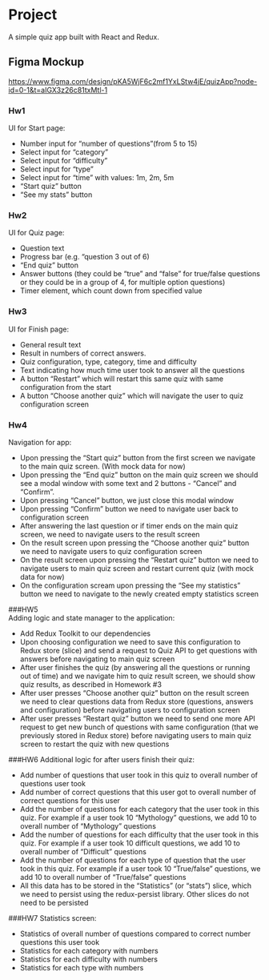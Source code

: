 # Project
A simple quiz app built with React and Redux. 

## Figma Mockup
https://www.figma.com/design/pKA5WjF6c2mf1YxLStw4jE/quizApp?node-id=0-1&t=aIGX3z26c81txMtl-1

### Hw1
UI for Start page:
+ Number input for “number of questions”(from 5 to 15)
+ Select input for “category”
+ Select input for “difficulty”
+ Select input for “type”
+ Select input for “time” with values: 1m, 2m, 5m
+ “Start quiz” button
+ “See my stats” button

### Hw2
UI for Quiz page:
+ Question text
+ Progress bar (e.g. “question 3 out of 6)
+ “End quiz” button
+ Answer buttons (they could be “true” and “false” for true/false questions or they could be in a group of 4, for multiple option questions)
+ Timer element, which count down from specified value

### Hw3
UI for Finish page:
+ General result text
+ Result in numbers of correct answers. 
+ Quiz configuration, type, category, time and difficulty
+ Text indicating how much time user took to answer all the questions
+ A button “Restart” which will restart this same quiz with same configuration from the start
+ A button “Choose another quiz” which will navigate the user to quiz configuration screen

### Hw4
Navigation for app:
+ Upon pressing the “Start quiz” button from the first screen we navigate to the main quiz screen. (With mock data for now)
+ Upon pressing the “End quiz” button on the main quiz screen we should see a modal window with some text and 2 buttons - “Cancel” and “Confirm”.
+ Upon pressing “Cancel” button, we just close this modal window
+ Upon pressing “Confirm” button we need to navigate user back to configuration screen
+ After answering the last question or if timer ends on the main quiz screen, we need to navigate users to the result screen
+ On the result screen upon pressing the “Choose another quiz” button we need to navigate users to quiz configuration screen
+ On the result screen upon pressing the “Restart quiz” button we need to navigate users to main quiz screen and restart current quiz (with mock data for now)
+ On the configuration scream upon pressing the “See my statistics” button we need to navigate to the newly created empty statistics screen

###HW5  
Adding logic and state manager to the application:
+ Add Redux Toolkit to our dependencies
+ Upon choosing configuration we need to save this configuration to Redux store (slice) and send a request to Quiz API to get questions with answers before navigating to main quiz screen
+ After user finishes the quiz (by answering all the questions or running out of time) and we navigate him to quiz result screen, we should show quiz results, as described in Homework #3
+ After user presses “Choose another quiz” button on the result screen we need to clear questions data from Redux store (questions, answers and configuration) before navigating users to configuration screen
+ After user presses “Restart quiz” button we need to send one more API request to get new bunch of questions with same configuration (that we previously stored in Redux store) before navigating users to main quiz screen to restart the quiz with new questions
  
###HW6 
Additional logic for after users finish their quiz:
+ Add number of questions that user took in this quiz to overall number of questions user took
+ Add number of correct questions that this user got to overall number of correct questions for this user
+ Add the number of questions for each category that the user took in this quiz. For example if a user took 10 “Mythology” questions, we add 10 to overall number of “Mythology” questions
+ Add the number of questions for each difficulty that the user took in this quiz. For example if a user took 10 difficult questions, we add 10 to overall number of “Difficult” questions
+ Add the number of questions for each type of question that the user took in this quiz. For example if a user took 10 “True/false” questions, we add 10 to overall number of “True/false” questions
+ All this data has to be stored in the “Statistics” (or “stats”) slice, which we need to persist using the redux-persist library. Other slices do not need to be persisted

###HW7
Statistics screen:
+ Statistics of overall number of questions compared to correct number questions this user took
+ Statistics for each category with numbers
+ Statistics for each difficulty with numbers
+ Statistics for each type with numbers


